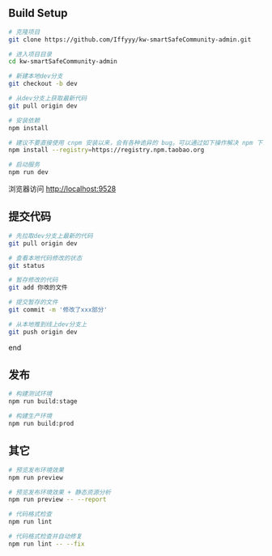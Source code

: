 
## Build Setup

```bash
# 克隆项目
git clone https://github.com/Iffyyy/kw-smartSafeCommunity-admin.git

# 进入项目目录
cd kw-smartSafeCommunity-admin

# 新建本地dev分支
git checkout -b dev

# 从dev分支上获取最新代码
git pull origin dev

# 安装依赖
npm install

# 建议不要直接使用 cnpm 安装以来，会有各种诡异的 bug。可以通过如下操作解决 npm 下载速度慢的问题
npm install --registry=https://registry.npm.taobao.org

# 启动服务
npm run dev
```

浏览器访问 [http://localhost:9528](http://localhost:9528)

## 提交代码

```bash
# 先拉取dev分支上最新的代码
git pull origin dev

# 查看本地代码修改的状态
git status

# 暂存修改的代码
git add 你改的文件

# 提交暂存的文件
git commit -m '修改了xxx部分'

# 从本地推到线上dev分支上
git push origin dev

```
end

## 发布

```bash
# 构建测试环境
npm run build:stage

# 构建生产环境
npm run build:prod
```

## 其它

```bash
# 预览发布环境效果
npm run preview

# 预览发布环境效果 + 静态资源分析
npm run preview -- --report

# 代码格式检查
npm run lint

# 代码格式检查并自动修复
npm run lint -- --fix
```

